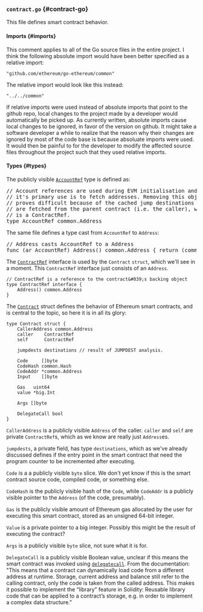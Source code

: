 ### `contract.go` {#contract-go}

This file defines smart contract behavior.

#### Imports {#imports}

This comment applies to all of the Go source files in the entire project. I think the following absolute import would have been better specified as a relative import:

```
"github.com/ethereum/go-ethereum/common"
```

The relative import would look like this instead:

```
"../../common"
```

If relative imports were used instead of absolute imports that point to the github repo, local changes to the project made by a developer would automatically be picked up. As currently written, absolute imports cause local changes to be ignored, in favor of the version on github. It might take a software developer a while to realize that the reason why their changes are ignored by most of the code base is because absoluate imports were used. It would then be painful to for the developer to modify the affected source files throughout the project such that they used relative imports.

#### Types {#types}

The publicly visible [`AccountRef`](https://github.com/ethereum/go-ethereum/blob/master/core/vm/contract.go#L30-L40) type is defined as:

<pre>// Account references are used during EVM initialisation and
// it&#039;s primary use is to fetch addresses. Removing this object
// proves difficult because of the cached jump destinations which
// are fetched from the parent contract (i.e. the caller), which
// is a ContractRef.
type AccountRef common.Address</pre>

The same file defines a type cast from `AccountRef` to `Address`:

<pre>// Address casts AccountRef to a Address
func (ar AccountRef) Address() common.Address { return (common.Address)(ar) }</pre>

The [`ContractRef`](https://github.com/ethereum/go-ethereum/blob/master/core/vm/contract.go#L25-L28) interface is used by the `Contract` `struct`, which we&#039;ll see in a moment. This `ContractRef` interface just consists of an `Address`.

```
// ContractRef is a reference to the contract&#039;s backing object
type ContractRef interface {
    Address() common.Address
}
```

The [`Contract`](https://github.com/ethereum/go-ethereum/blob/master/core/vm/contract.go#L42-L65) struct defines the behavior of Ethereum smart contracts, and is central to the topic, so here it is in all its glory:

```
type Contract struct {
    CallerAddress common.Address
    caller    ContractRef
    self      ContractRef

    jumpdests destinations // result of JUMPDEST analysis.

    Code     []byte
    CodeHash common.Hash
    CodeAddr *common.Address
    Input    []byte

    Gas   uint64
    value *big.Int

    Args []byte

    DelegateCall bool
}
```

`CallerAddress` is a publicly visible `Address` of the caller. `caller` and `self` are private `ContractRef`s, which as we know are really just `Address`es.

`jumpdests`, a private field, has type `destinations`, which as we&#039;ve already discussed defines if the entry point in the smart contract that need the program counter to be incremented after executing.

`Code` is a a publicly visible `byte` slice. We don&#039;t yet know if this is the smart contract source code, compiled code, or something else.

`CodeHash` is the publicly visible hash of the `Code`, while `CodeAddr` is a publicly visible pointer to the `Address` (of the code, presumably).

`Gas` is the publicly visible amount of Ethereum gas allocated by the user for executing this smart contract, stored as an unsigned 64-bit integer.

`Value` is a private pointer to a big integer. Possibly this might be the result of executing the contract?

`Args` is a publicly visible `byte` slice, not sure what it is for.

`DelegateCall` is a publicly visible Boolean value, unclear if this means the smart contract was invoked using [`delegatecall`](http://solidity.readthedocs.io/en/v0.4.24/introduction-to-smart-contracts.html#delegatecall-callcode-and-libraries). From the documentation: &quot;This means that a contract can dynamically load code from a different address at runtime. Storage, current address and balance still refer to the calling contract, only the code is taken from the called address. This makes it possible to implement the “library” feature in Solidity: Reusable library code that can be applied to a contract’s storage, e.g. in order to implement a complex data structure.&quot;